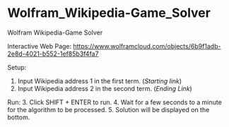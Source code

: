 # Wolfram_Wikipedia-Game_Solver
Wolfram Wikipedia-Game Solver

Interactive Web Page:
https://www.wolframcloud.com/objects/6b9f1adb-2e8d-4021-b552-1ef85b3f4fa7

Setup:
  1. Input Wikipedia address 1 in the first term. (*Starting link*)
  2. Input Wikipedia address 2 in the second term. (*Ending Link*)

Run:
  3. Click SHIFT + ENTER to run.
  4. Wait for a few seconds to a minute for the algorithm to be processed.
  5. Solution will be displayed on the bottom.
  
